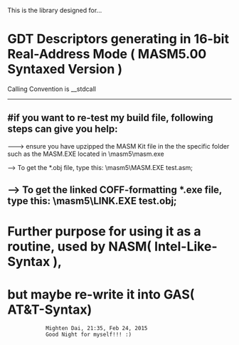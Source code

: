 This is the library designed for...
#           GDT Descriptors generating in 16-bit Real-Address Mode ( MASM5.00 Syntaxed Version )

Calling Convention is __stdcall

------------------------------------------------------------------------------------------
#if you want to re-test my build file, following steps can give you help:
----------------------------------------------------------------------------
---> ensure you have upzipped the MASM Kit file in the the specific folder
	such as the MASM.EXE located in \masm5\masm.exe

--> To get the *.obj file, type this:
                                       \masm5\MASM.EXE test.asm;

--> To get the linked COFF-formatting *.exe file, type this:
                                       \masm5\LINK.EXE test.obj;
------------------------------------------------------------------------------------------

#	Further purpose for using it as a routine, used by NASM( Intel-Like-Syntax ),
#			but maybe re-write it into GAS( AT&T-Syntax) 


				Mighten Dai, 21:35, Feb 24, 2015
				Good Night for myself!!! :)

